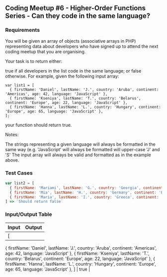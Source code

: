 ## Coding Meetup #6 - Higher-Order Functions Series - Can they code in the same language?

### Requirements 

You will be given an array of objects (associative arrays in PHP) representing data about developers who have signed up to attend the next coding meetup that you are organising.

Your task is to return either:

true if all developers in the list code in the same language; or
false otherwise.
For example, given the following input array:

```
var list1 = [
  { firstName: 'Daniel', lastName: 'J.', country: 'Aruba', continent: 'Americas', age: 42, language: 'JavaScript' },
  { firstName: 'Kseniya', lastName: 'T.', country: 'Belarus', continent: 'Europe', age: 22, language: 'JavaScript' },
  { firstName: 'Hanna', lastName: 'L.', country: 'Hungary', continent: 'Europe', age: 65, language: 'JavaScript' },
];
```

your function should return true.

Notes:

The strings representing a given language will always be formatted in the same way (e.g. 'JavaScript' will always be formatted will upper-case 'J' and 'S'
The input array will always be valid and formatted as in the example above.

### Test Cases

```JavaScript
var list2 = [
  { firstName: 'Mariami', lastName: 'G.', country: 'Georgia', continent: 'Europe', age: 29, language: 'Python' },
  { firstName: 'Mia', lastName: 'H.', country: 'Germany', continent: 'Europe', age: 39, language: 'Ruby' },
  { firstName: 'Maria', lastName: 'I.', country: 'Greece', continent: 'Europe', age: 32, language: 'C' },
] => `Should return false`
```

### Input/Output Table

| Input              | Output            |
| :----------------  | :-----------------|
| [
  { firstName: 'Daniel', lastName: 'J.', country: 'Aruba', continent: 'Americas', age: 42, language: 'JavaScript' },
  { firstName: 'Kseniya', lastName: 'T.', country: 'Belarus', continent: 'Europe', age: 22, language: 'JavaScript' },
  { firstName: 'Hanna', lastName: 'L.', country: 'Hungary', continent: 'Europe', age: 65, language: 'JavaScript' },
]                   | true                |





